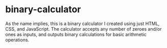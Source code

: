 # binary-calculator

As the name implies, this is a binary calculator I created using just HTML, CSS, and JavaScript. The calculator accepts any number of zeroes and/or ones as inputs, and outputs binary calculations for basic arithmetic operations.
